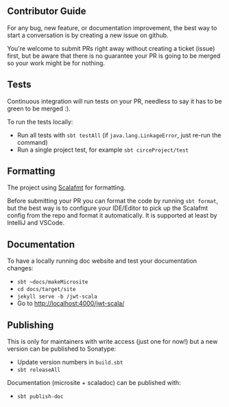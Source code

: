 ## Contributor Guide

For any bug, new feature, or documentation improvement,
the best way to start a conversation is by creating a new issue on github.

You're welcome to submit PRs right away without creating a ticket (issue) first, but be aware that there
is no guarantee your PR is going to be merged so your work might be for nothing.

## Tests

Continuous integration will run tests on your PR, needless to say it has to be green to be merged :).

To run the tests locally:
- Run all tests with `sbt testAll` (if `java.lang.LinkageError`, just re-run the command)
- Run a single project test, for example `sbt circeProject/test`

## Formatting

The project using [Scalafmt](https://scalameta.org/scalafmt/) for formatting.

Before submitting your PR you can format the code by running `sbt format`, but the best way is to configure your IDE/Editor
to pick up the Scalafmt config from the repo and format it automatically. It is supported at least by IntelliJ and VSCode.

## Documentation

To have a locally running doc website and test your documentation changes:
  - `sbt ~docs/makeMicrosite`
  - `cd docs/target/site`
  - `jekyll serve -b /jwt-scala`
  - Go to [http://localhost:4000/jwt-scala/](http://localhost:4000/jwt-scala/)

## Publishing

This is only for maintainers with write access (just one for now!) but a new version can be published to Sonatype:
- Update version numbers in `build.sbt`
- `sbt releaseAll`

Documentation (microsite + scaladoc) can be published with:
- `sbt publish-doc`
